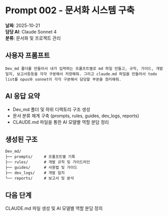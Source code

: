 # Prompt 002 - 문서화 시스템 구축

**날짜**: 2025-10-21  
**담당 AI**: Claude Sonnet 4  
**분류**: 문서화 및 프로젝트 관리

## 사용자 프롬프트

```
Dev_md 폴더를 만들어서 내가 입력하는 프롬프트별로 md 파일 만들고, 규칙, 가이드, 개발일지, 보고서등등을 각각 구분해서 저장해줘. 그리고 claude.md 파일을 만들어서 todo list를 opus와 sonnet이 각각 구분해서 담당할 부분을 정리해줘.
```

## AI 응답 요약

- Dev_md 폴더 및 하위 디렉토리 구조 생성
- 문서 분류 체계 구축 (prompts, rules, guides, dev_logs, reports)
- CLAUDE.md 파일을 통한 AI 모델별 역할 분담 정리

## 생성된 구조

```
Dev_md/
├── prompts/     # 프롬프트별 기록
├── rules/       # 개발 규칙 및 가이드라인  
├── guides/      # 사용법 및 가이드
├── dev_logs/    # 개발 일지
└── reports/     # 보고서 및 분석
```

## 다음 단계

CLAUDE.md 파일 생성 및 AI 모델별 역할 분담 정의